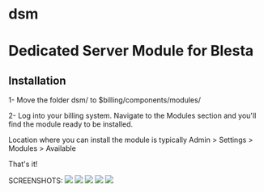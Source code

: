 # dsm
Dedicated Server Module for Blesta
====

Installation
-------------
1- Move the folder dsm/ to $billing/components/modules/

2- Log into your billing system. Navigate to the Modules section and you'll find the module ready to be installed.

Location where you can install the module is typically Admin > Settings > Modules > Available

That's it!

SCREENSHOTS:
![](http://i.imgur.com/DrvqOt6.png)
![](http://i.imgur.com/qKSDE03.png)
![](http://i.imgur.com/8A6n3H2.png)
![](http://i.imgur.com/P7aTbWu.png)
![](http://i.imgur.com/4wHxHCT.png)
